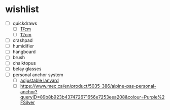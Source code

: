 # wishlist
- [ ] quickdraws
	- [ ] [17cm](https://climbonequipment.com/collections/quickdraws/products/mammut-workhorse-keylock-quickdraw-17cm-6-pack)
	- [ ] [12cm](https://www.mec.ca/en/product/6005-168/hotforge-hybrid-quickpack-12cm?queryID=4c523750a7b493c68700e7e4222e9e37&colour=Ultra+Pink)
- [ ] crashpad
- [ ] humidifier
- [ ] hangboard
- [ ] brush
- [ ] chalktopus
- [ ] belay glasses
- [ ] personal anchor system
	- [ ] [adjustable lanyard](https://www.mec.ca/en/product/6013-866/connect-adjust-lanyard?queryID=1b2f21c48c6cf14b0cbb1d20c7d74394&colour=Blue)
	- [ ] https://www.mec.ca/en/product/5035-386/alpine-pas-personal-anchor?queryID=89b8b923b437472671656e7253eea208&colour=Purple%2FSilver